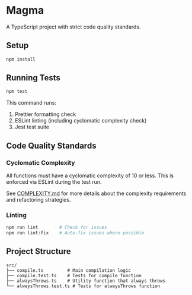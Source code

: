 # Magma

A TypeScript project with strict code quality standards.

## Setup

```bash
npm install
```

## Running Tests

```bash
npm test
```

This command runs:
1. Prettier formatting check
2. ESLint linting (including cyclomatic complexity check)
3. Jest test suite

## Code Quality Standards

### Cyclomatic Complexity

All functions must have a cyclomatic complexity of 10 or less. This is enforced via ESLint during the test run.

See [COMPLEXITY.md](./COMPLEXITY.md) for more details about the complexity requirements and refactoring strategies.

### Linting

```bash
npm run lint        # Check for issues
npm run lint:fix    # Auto-fix issues where possible
```

## Project Structure

```
src/
├── compile.ts         # Main compilation logic
├── compile.test.ts    # Tests for compile function
├── alwaysThrows.ts    # Utility function that always throws
└── alwaysThrows.test.ts # Tests for alwaysThrows function
```

